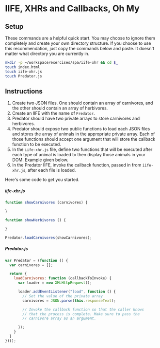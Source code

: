 # IIFE, XHRs and Callbacks, Oh My

## Setup

These commands are a helpful quick start. You may choose to ignore them completely and create your own directory structure. If you choose to use this recommendation, just copy the commands below and paste. It doesn't matter what directory you are currently in.

```bash
mkdir -p ~/workspace/exercises/spa/iife-xhr && cd $_
touch index.html
touch iife-xhr.js
touch Predator.js
```

## Instructions

1. Create two JSON files. One should contain an array of carnivores, and the other should contain an array of herbivores.
1. Create an IIFE with the name of `Predator`.
1. Predator should have two private arrays to store carnivores and herbivores.
1. Predator should expose two public functions to load each JSON files and stores the array of animals in the appropriate private array. Each of those functions should accept one argument that will store the callback function to be executed.
1. In the `iife-xhr.js` file, define two functions that will be executed after each type of animal is loaded to then display those animals in your DOM. Example given below.
1. In the Predator IIFE, invoke the callback function, passed in from `iife-xhr.js`, after each file is loaded.

Here's some code to get you started.

##### iife-xhr.js

```js
function showCarnivores (carnivores) {

}

function showHerbivores () {

}

Predator.loadCarnivores(showCarnivores);
```

##### Predator.js

```js
var Predator = (function () {
  var carnivores = [];

  return {
    loadCarnivores: function (callbackToInvoke) {
      var loader = new XMLHttpRequest();

      loader.addEventListener("load", function () {
        // Set the value of the private array
        carnivores = JSON.parse(this.responseText);

        // Invoke the callback function so that the caller knows
        // that the process is complete. Make sure to pass the
        // carnivore array as an argument.

      });
    }
  }
})();
```

